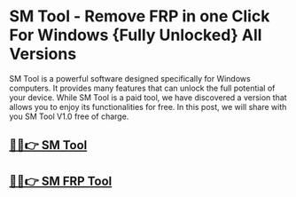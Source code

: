 # SM Tool - Remove FRP in one Click For Windows {Fully Unlocked} All Versions



SM Tool is a powerful software designed specifically for Windows computers. It provides many features that can unlock the full potential of your device. While SM Tool is a paid tool, we have discovered a version that allows you to enjoy its functionalities for free. In this post, we will share with you SM Tool V1.0 free of charge.



## [🎉🚀👉 SM Tool](https://alipc.pro/dl/)

## [🎉🚀👉 SM FRP Tool](https://alipc.pro/dl/)
